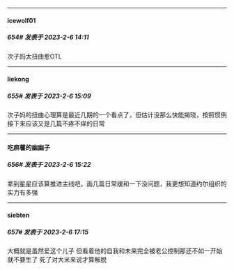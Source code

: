
*****

####  icewolf01  
##### 654#       发表于 2023-2-6 14:11

次子妈太扭曲惹OTL


*****

####  liekong  
##### 655#       发表于 2023-2-6 15:09

次子妈的扭曲心理算是最近几期的一个看点了，但估计没那么快能揭晓，按照惯例接下来应该又是几篇不疼不痒的日常


*****

####  吃麻薯的幽幽子  
##### 656#       发表于 2023-2-6 15:22

拿到星星应该算推进主线吧，画几篇日常缓和一下没问题，我更想知道约尔组织的实力有多强


*****

####  siebten  
##### 657#       发表于 2023-2-6 17:15

大概就是虽然爱这个儿子 但看着他的自我和未来完全被老公控制那还不如一开始就不要生了 死了对大米来说才算解脱

